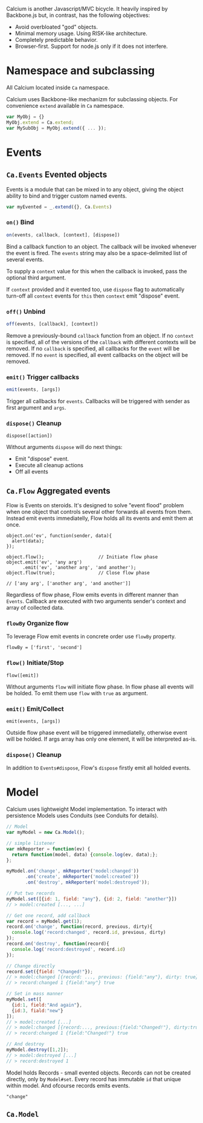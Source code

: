Calcium is another Javascript/MVC bicycle. It heavily inspired by 
Backbone.js but, in contrast, has the following objectives:

* Avoid overbloated "god" objects.
* Minimal memory usage. Using RISK-like architecture.
* Completely predictable behavior.
* Browser-first. Support for node.js only if it does not interfere.

# Namespace and subclassing

All Calcium located inside `Ca` namespace.

Calcium uses Backbone-like mechanizm for subclassing objects. For convenience 
`extend` available in `Ca` namespace.

```javascript
var MyObj = {}
MyObj.extend = Ca.extend;
var MySubObj = MyObj.extend({ ... });
```

# Events

## `Ca.Events` Evented objects

Events is a module that can be mixed in to any object, giving the object 
ability to bind and trigger custom named events.
 
```javascript
var myEvented = _.extend({}, Ca.Events)
```

### `on()` Bind

```javascript
on(events, callback, [context], [dispose])
```

Bind a callback function to an object. The callback will be invoked whenever 
the event is fired. The `events` string may also be a space-delimited list of 
several events.

To supply a `context` value for this when the callback is invoked, pass the 
optional third argument.

If `context` provided and it evented too, use `dispose` flag to automatically 
turn-off all `context` events for `this` then `context` emit "dispose" event. 

### `off()` Unbind

```javascript
off(events, [callback], [context])
```
    
Remove a previously-bound `callback` function from an object. If no `context` 
is specified, all of the versions of the `callback` with different contexts 
will be removed. If no `callback` is specified, all callbacks for the `event` 
will be removed. If no `event` is specified, all event callbacks on the object 
will be removed.

### `emit()` Trigger callbacks

```javascript
emit(events, [args])
```
    
Trigger all callbacks for `events`. Callbacks will be triggered with sender as 
first argument and `args`.

### `dispose()` Cleanup

    dispose([action])

Without arguments `dispose` will do next things:

* Emit "dispose" event.
* Execute all cleanup actions
* Off all events

## `Ca.Flow` Aggregated events

Flow is Events on steroids. It's designed to solve "event flood" problem when 
one object that controls several other forwards all events from them. Instead 
emit events immediatelly, Flow holds all its events and emit them at once.

    object.on('ev', function(sender, data){
      alert(data);
    });

    object.flow();                    // Initiate flow phase
    object.emit('ev', 'any arg')
          .emit('ev', 'another arg', 'and another');
    object.flow(true);                // Close flow phase
    
    // ['any arg', ['another arg', 'and another']]

Regardless of flow phase, Flow emits events in different manner than `Events`. 
Callback are executed with two arguments sender's context and array of 
collected data.

### `flowBy` Organize flow

To leverage Flow emit events in concrete order use `flowBy` property.

    flowBy = ['first', 'second']

### `flow()` Initiate/Stop

    flow([emit])
    
Without arguments `flow` will initiate flow phase. In flow phase all events 
will be holded. To emit them use `flow` with `true` as argument.

### `emit()` Emit/Collect

    emit(events, [args])

Outside flow phase event will be triggered immediatelly, otherwise event will 
be holded. If args array has only one element, it will be interpreted as-is.

### `dispose()` Cleanup

In addition to `Events#dispose`, Flow's `dispose` firstly emit all holded 
events.

# Model

Calcium uses lightweight Model implementation. To interact with persistence 
Models uses Conduits (see Conduits for details).

```javascript
// Model
var myModel = new Ca.Model();

// simple listener
var mkReporter = function(ev) {
  return function(model, data) {console.log(ev, data);};
};

myModel.on('change', mkReporter('model:changed'))
       .on('create', mkReporter('model:created'))
       .on('destroy', mkReporter('model:destroyed'));

// Put two records
myModel.set([{id: 1, field: "any"}, {id: 2, field: "another"}])
// > model:created [..., ...]

// Get one record, add callback
var record = myModel.get(1);
record.on('change', function(record, previous, dirty){
  console.log('record:changed', record.id, previous, dirty)
});
record.on('destroy', function(record){
  console.log('record:destroyed', record.id)
});

// Change directly
record.set({field: "Changed!"});
// > model:changed [{record: ..., previous: {field:"any"}, dirty: true}]
// > record:changed 1 {field:"any"} true

// Set in mass manner
myModel.set([
  {id:1, field:"And again"},
  {id:3, fiald:"new"}
]);
// > model:created [...]
// > model:changed [{record:..., previous:{field:"Changed!"}, dirty:true}]
// > record:changed 1 {field:"Changed!"} true

// And destroy
myModel.destroy([1,2]);
// > model:destroyed [...]
// > record:destroyed 1
```

Model holds Records - small evented objects. Records can not be created 
directly, only by `Model#set`. Every record has immutable `id` that unique 
within model. And ofcourse records emits events.

`"change"`  

## `Ca.Model`
